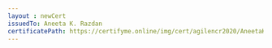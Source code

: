 ```yaml
--- 
layout : newCert 
issuedTo: Aneeta K. Razdan 
certificatePath: https://certifyme.online/img/cert/agilencr2020/AneetaK.Razdan_2a7cd.png
--- 
```

